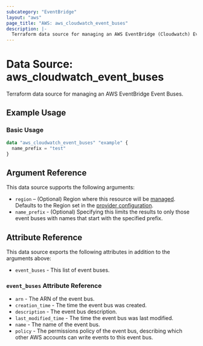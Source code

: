 ```yaml
---
subcategory: "EventBridge"
layout: "aws"
page_title: "AWS: aws_cloudwatch_event_buses"
description: |-
  Terraform data source for managing an AWS EventBridge (Cloudwatch) Event Buses.
---
```


# Data Source: aws_cloudwatch_event_buses

Terraform data source for managing an AWS EventBridge Event Buses.

## Example Usage

### Basic Usage

```terraform
data "aws_cloudwatch_event_buses" "example" {
  name_prefix = "test"
}
```

## Argument Reference

This data source supports the following arguments:

* `region` – (Optional) Region where this resource will be [managed](https://docs.aws.amazon.com/general/latest/gr/rande.html#regional-endpoints). Defaults to the Region set in the [provider configuration](https://registry.terraform.io/providers/hashicorp/aws/latest/docs#aws-configuration-reference).
* `name_prefix` - (Optional) Specifying this limits the results to only those event buses with names that start with the specified prefix.

## Attribute Reference

This data source exports the following attributes in addition to the arguments above:

* `event_buses` - This list of event buses.

### `event_buses` Attribute Reference

* `arn` - The ARN of the event bus.
* `creation_time` - The time the event bus was created.
* `description` - The event bus description.
* `last_modified_time` - The time the event bus was last modified.
* `name` - The name of the event bus.
* `policy` - The permissions policy of the event bus, describing which other AWS accounts can write events to this event bus.
